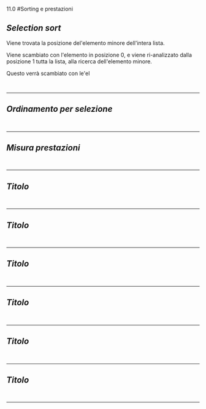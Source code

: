 11.0 #Sorting e prestazioni


## _Selection sort_

Viene trovata la posizione del'elemento minore dell'intera lista.

Viene scambiato con l'elemento in posizione 0, e viene ri-analizzato dalla posizione 1 tutta la lista, alla ricerca dell'elemento minore.

Questo verrà scambiato con le'el


```python

```
```python

```
---


## _Ordinamento per selezione_

```python

```
```python

```
---


## _Misura prestazioni_

```python

```
```python

```
---


## _Titolo_

```python

```
```python

```
---


## _Titolo_

```python

```
```python

```
---


## _Titolo_

```python

```
```python

```
---


## _Titolo_

```python

```
```python

```
---


## _Titolo_

```python

```
```python

```
---


## _Titolo_

```python

```
```python

```
---